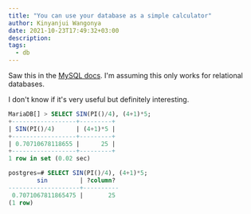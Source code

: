 ```yaml
---
title: "You can use your database as a simple calculator"
author: Kinyanjui Wangonya
date: 2021-10-23T17:49:32+03:00
description:
tags:
  - db
---
```


Saw this in the [MySQL docs](https://dev.mysql.com/doc/refman/8.0/en/entering-queries.html). I'm assuming this only works for relational databases.

I don't know if it's very useful but definitely interesting.

```sql
MariaDB[] > SELECT SIN(PI()/4), (4+1)*5;
+------------------+---------+
| SIN(PI()/4)      | (4+1)*5 |
+------------------+---------+
| 0.70710678118655 |      25 |
+------------------+---------+
1 row in set (0.02 sec)
```

```sql
postgres=# SELECT SIN(PI()/4), (4+1)*5;
        sin         | ?column?
--------------------+----------
 0.7071067811865475 |       25
(1 row)
```